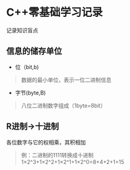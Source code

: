 # C++零基础学习记录
记录知识盲点

## 信息的储存单位
* 位（bit,b)
> 数据的最小单位，表示一位二进制信息
* 字节(byte,B)
> 八位二进制数字组成（1byte=8bit）

## R进制->十进制
各位数字与它的权相乘，其积相加
> 例：二进制的1111转换成十进制
> 1×2^3+1×2^2+1×2^1+1×2^0=8+4+2+1=15
